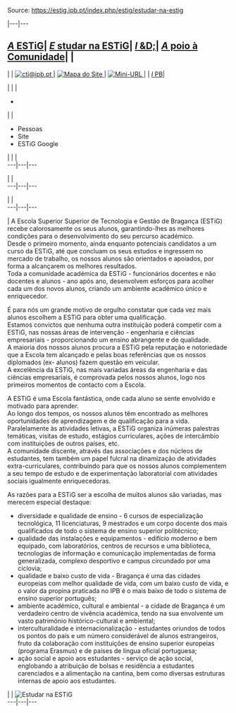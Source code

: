 Source: https://estig.ipb.pt/index.php/estig/estudar-na-estig

|---|---  
  
[_A_ ESTiG](/index.php/estig/a-estig "A ESTiG")| [ _E_ studar na ESTiG](/index.php/estig/estudar-na-estig "Estudar na ESTiG")| [ _I_ &D;](/index.php/estig/investigacao-desenvolvimento "Investigação & Desenvolvimento")| [_A_ poio à Comunidade](/index.php/estig/apoio-a-comunidade "Apoio à Comunidade")| |   
---  
| | [![cti@ipb.pt](https://estig.ipb.pt//templates/estig-template-estudar-na-estig/images/mail.png) ](mailto:cti@ipb.pt?subject=Portal%20ESTiG "cti@ipb.pt")| [![Mapa do Site](https://estig.ipb.pt//templates/estig-template-estudar-na-estig/images/mapa.png) ](/index.php/estig-map "Mapa do Site")| [![Mini-URL](https://estig.ipb.pt//templates/estig-template-estudar-na-estig/images/miniurl.png) ](javascript:;
 "Mini-URL")| | [_I_ PB](http://www.ipb.pt "Instituto Politécnico de Bragança")|   
  
  

  

  
  
  
  
  
  
  
  
  
  
  
  
  
  
|   | | 

  *   

| | 

  * Pessoas
  * Site
  * ESTiG Google

| | |   
---|---|---  
  
| |   
---|---|---  
  
| |   
---|---|---  
  
  
| A Escola Superior Superior de Tecnologia e Gestão de Bragança (ESTiG) recebe
calorosamente os seus alunos, garantindo-lhes as melhores condições para o
desenvolvimento do seu percurso académico.  
Desde o primeiro momento, ainda enquanto potenciais candidatos a um curso da
ESTiG, até que concluam os seus estudos e ingressem no mercado de trabalho, os
nossos alunos são orientados e apoiados, por forma a alcançarem os melhores
resultados.  
Toda a comunidade académica da ESTiG - funcionários docentes e não docentes e
alunos - ano após ano, desenvolvem esforços para acolher cada um dos novos
alunos, criando um ambiente académico único e enriquecedor.  
  
É para nós um grande motivo de orgulho constatar que cada vez mais alunos
escolhem a ESTiG para obter uma qualificação.  
Estamos convictos que nenhuma outra instituição poderá competir com a ESTiG,
nas nossas áreas de intervenção - engenharia e ciências empresariais -
proporcionando um ensino abrangente e de qualidade.  
A maioria dos nossos alunos procura a ESTiG pela reputação e notoriedade que a
Escola tem alcançado e pelas boas referências que os nossos diplomados (ex-
alunos) fazem questão em veicular.  
A excelência da ESTiG, nas mais variadas áreas da engenharia e das ciências
empresariais, é comprovada pelos nossos alunos, logo nos primeiros momentos de
contacto com a Escola.  
  
A ESTiG é uma Escola fantástica, onde cada aluno se sente envolvido e motivado
para aprender.  
Ao longo dos tempos, os nossos alunos têm encontrado as melhores oportunidades
de aprendizagem e de qualificação para a vida.  
Paralelamente às atividades letivas, a ESTiG organiza inúmeras palestras
temáticas, visitas de estudo, estágios curriculares, ações de intercâmbio com
instituições de outros países, etc.  
A comunidade discente, através das associações e dos núcleos de estudantes,
tem também um papel fulcral na dinamização de atividades extra-curriculares,
contribuindo para que os nossos alunos complementem a seu tempo de estudo e de
experimentação laboratorial com atividades sociais igualmente enriquecedoras.  
  
As razões para a ESTiG ser a escolha de muitos alunos são variadas, mas
merecem especial destaque:

  * diversidade e qualidade de ensino - 6 cursos de especialização tecnológica, 11 licenciaturas, 9 mestrados e um corpo docente dos mais qualificados de todo o sistema de ensino superior politécnico;
  * qualidade das instalações e equipamentos - edifício moderno e bem equipado, com laboratórios, centros de recursos e uma biblioteca, tecnologias de informação e comunicação implementadas de forma generalizada, complexo desportivo e campus circundado por uma ciclovia;
  * qualidade e baixo custo de vida - Bragança é uma das cidades europeias com melhor qualidade de vida, com um baixo custo de vida, e o valor da propina praticada no IPB é o mais baixo de todo o sistema de ensino superior português;
  * ambiente académico, cultural e ambiental - a cidade de Bragança é um verdadeiro centro de vivência académica, tendo na sua envolvente um vasto património histórico-cultural e ambiental;
  * interculturalidade e internacionalização - estudantes oriundos de todos os pontos do país e um número considerável de alunos estrangeiros, fruto da colaboração com instituições de ensino superior europeias (programa Erasmus) e de países de língua oficial portuguesa;
  * ação social e apoio aos estudantes - serviço de ação social, englobando a atribuição de bolsas e residência a estudantes carenciados e a alimentação na cantina, bem como diversas estruturas internas de apoio aos estudantes.

|  | ![Estudar na ESTiG](/uploads/img_alunos.jpg)  
---|---|---  
  
